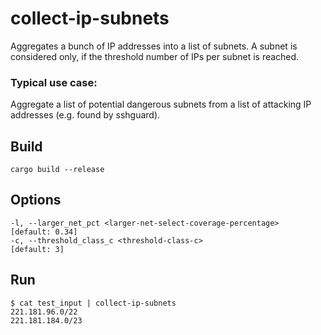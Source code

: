 # collect-ip-subnets
Aggregates a bunch of IP addresses into a list of subnets. A subnet is considered only, if the threshold number of IPs per subnet is reached.

### Typical use case: 
Aggregate a list of potential dangerous subnets from a list of attacking IP addresses (e.g. found by sshguard). 

Build
---
    cargo build --release

Options
---
    -l, --larger_net_pct <larger-net-select-coverage-percentage>     [default: 0.34]
    -c, --threshold_class_c <threshold-class-c>                      [default: 3]

Run
---
    $ cat test_input | collect-ip-subnets
    221.181.96.0/22
    221.181.184.0/23
